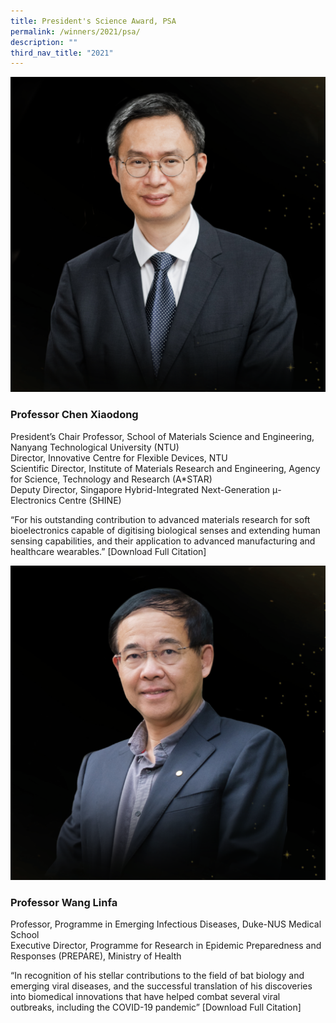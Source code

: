 ```yaml
---
title: President's Science Award, PSA
permalink: /winners/2021/psa/
description: ""
third_nav_title: "2021"
---
```

![Professor Chen Xiaodong](/images/Past%20Winners/2021/Chen%20XiaoDong.png)
### **Professor Chen Xiaodong**
President’s Chair Professor, School of Materials Science and Engineering, Nanyang Technological University (NTU)  
Director, Innovative Centre for Flexible Devices, NTU  
Scientific Director, Institute of Materials Research and Engineering, Agency for Science, Technology and Research (A\*STAR)  
Deputy Director, Singapore Hybrid-Integrated Next-Generation μ-Electronics Centre (SHINE)  

“For his outstanding contribution to advanced materials research for soft bioelectronics capable of digitising biological senses and extending human sensing capabilities, and their application to advanced manufacturing and healthcare wearables.”
[Download Full Citation]
   
	 
	 

![Professor Wang Linfa](/images/Past%20Winners/2021/Wang%20Linfa.png)
### **Professor Wang Linfa**
Professor, Programme in Emerging Infectious Diseases, Duke-NUS Medical School  
Executive Director, Programme for Research in Epidemic Preparedness and Responses (PREPARE), Ministry of Health  

“In recognition of his stellar contributions to the field of bat biology and emerging viral diseases, and the successful translation of his discoveries into biomedical innovations that have helped combat several viral outbreaks, including the COVID-19 pandemic” 
[Download Full Citation]